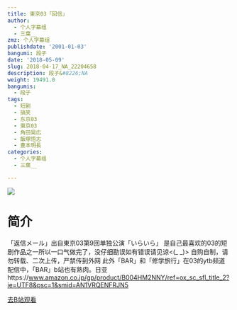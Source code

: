 ```yaml
---
title: 東京03「回信」
author:
  - 个人字幕组
  - 三葉__
zmz: 个人字幕组
publishdate: '2001-01-03'
bangumi: 段子
date: '2018-05-09'
slug: 2018-04-17_NA_22204658
description: 段子&#8226;NA
weight: 19491.0
bangumis:
  - 段子
tags:
  - 短剧
  - 搞笑
  - 东京03
  - 東京03
  - 角田晃広
  - 飯塚悟志
  - 豊本明長
categories:
  - 个人字幕组
  - 三葉__

---
```

![](https://i.imgur.com/O1YgPYy.jpg)
# 简介  
「返信メール」出自東京03第9回单独公演「いらいら」
是自己最喜欢的03的短剧作品之一所以一口气做完了，没仔细勘误如有错误请见谅<(_ _)>
自购自制，请勿转载、二次上传，严禁传到外网
此外「BAR」和「修学旅行」在03的ytb频道配信中，「BAR」b站也有熟肉。日亚https://www.amazon.co.jp/gp/product/B004HM2NNY/ref=ox_sc_sfl_title_2?ie=UTF8&psc=1&smid=AN1VRQENFRJN5  

[去B站观看](https://www.bilibili.com/video/av22204658/)
 
